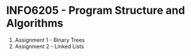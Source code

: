 # INFO6205 - Program Structure and Algorithms

1) Assignment 1 - Binary Trees
1) Assignment 2 - Linked Lists
